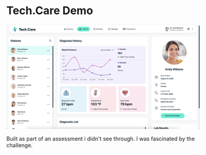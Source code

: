 # Tech.Care Demo

![Tech.Care Demo screenshot](/static/demo.png)

Built as part of an assessment i didn't see through. I was fascinated by the challenge.
